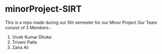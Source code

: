 # minorProject-SIRT
This is a repo made during our 5th semester for our Minor Project
Our Team consist of 3 Members :
1. Vivek Kumar Dhoke
2. Triveni Patle
3. Zaira Ali
